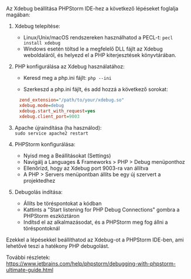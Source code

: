 Az Xdebug beállítása PHPStorm IDE-hez a következő lépéseket foglalja magában:

1. Xdebug telepítése:

   - Linux/Unix/macOS rendszereken használhatod a PECL-t: `pecl install xdebug`
   - Windows esetén töltsd le a megfelelő DLL fájlt az Xdebug weboldaláról, és helyezd el a PHP kiterjesztések könyvtárában.

2. PHP konfigurálása az Xdebug használatához:

   - Keresd meg a php.ini fájlt: `php --ini`

   - Szerkeszd a php.ini fájlt, és add hozzá a következő sorokat:

```ini
     zend_extension="/path/to/your/xdebug.so"
     xdebug.mode=debug
     xdebug.start_with_request=yes
     xdebug.client_port=9003
```

3. Apache újraindítása (ha használod):\
   `sudo service apache2 restart`

4. PHPStorm konfigurálása:

   - Nyisd meg a Beállításokat (Settings)
   - Navigálj a Languages & Frameworks &gt; PHP &gt; Debug menüponthoz
   - Ellenőrizd, hogy az Xdebug port 9003-ra van állítva
   - A PHP &gt; Servers menüpontban állíts be egy új szervert a projektedhez

5. Debugolás indítása:

   - Állíts be töréspontokat a kódban
   - Kattints a "Start listening for PHP Debug Connections" gombra a PHPStorm eszköztáron
   - Indítsd el az alkalmazásodat, és a PHPStorm meg fog állni a töréspontoknál

Ezekkel a lépésekkel beállíthatod az Xdebug-ot a PHPStorm IDE-ben, ami lehetővé teszi a hatékony PHP debugolást.

További részletek:\
<https://www.jetbrains.com/help/phpstorm/debugging-with-phpstorm-ultimate-guide.html>